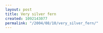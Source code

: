 ```yaml
---
layout: post
title: Very silver fern
created: 1092143077
permalink: "/2004/08/10/very_silver_fern/"
---
```


